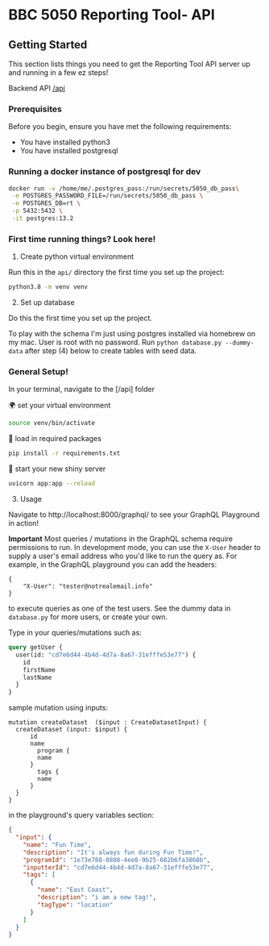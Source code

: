 # BBC 5050 Reporting Tool- API

## Getting Started

This section lists things you need to get the Reporting Tool API server up and running in a few ez steps!

Backend API
[/api](api)

### Prerequisites

Before you begin, ensure you have met the following requirements:

- You have installed python3
- You have installed postgresql

### Running a docker instance of postgresql for dev

```bash
docker run -v /home/me/.postgres_pass:/run/secrets/5050_db_pass\
 -e POSTGRES_PASSWORD_FILE=/run/secrets/5050_db_pass \
 -e POSTGRES_DB=rt \
 -p 5432:5432 \
 -it postgres:13.2
```

### First time running things? Look here!

1. Create python virtual environment

Run this in the `api/` directory the first time you set up the project:

```bash
python3.8 -m venv venv
```

2. Set up database

Do this the first time you set up the project.

To play with the schema I'm just using postgres installed via homebrew on my mac. User is root with no password. Run `python database.py --dummy-data` after step (4) below to create tables with seed data.

### General Setup!

In your terminal, navigate to the [/api] folder

🌍 set your virtual environment

```bash
source venv/bin/activate
```

🚧 load in required packages

```bash
pip install -r requirements.txt
```

🏁 start your new shiny server

```bash
uvicorn app:app --reload
```

3. Usage

Navigate to http://localhost:8000/graphql/ to see your GraphQL Playground in action!

**Important** Most queries / mutations in the GraphQL schema require permissions to run.
In development mode, you can use the `X-User` header to supply a user's email address who
you'd like to run the query as. For example, in the GraphQL playground you can add the headers:

```
{
    "X-User": "tester@notrealemail.info"
}
```

to execute queries as one of the test users.
See the dummy data in `database.py` for more users, or create your own.

Type in your queries/mutations such as:

```graphql
query getUser {
  user(id: "cd7e6d44-4b4d-4d7a-8a67-31efffe53e77") {
    id
    firstName
    lastName
  }
}
```

sample mutation using inputs:

```
mutation createDataset  ($input : CreateDatasetInput) {
  createDataset (input: $input) {
      id
      name
    	program {
        name
      }
    	tags {
        name
      }
  }
}
```

in the playground's query variables section:

```json
{
  "input": {
    "name": "Fun Time",
    "description": "It's always fun during Fun Time!",
    "programId": "1e73e788-0808-4ee8-9b25-682b6fa3868b",
    "inputterId": "cd7e6d44-4b4d-4d7a-8a67-31efffe53e77",
    "tags": [
      {
        "name": "East Coast",
        "description": "i am a new tag!",
        "tagType": "location"
      }
    ]
  }
}
```
